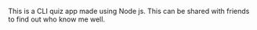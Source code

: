 This is a CLI quiz app made using Node js. This can be shared with friends to find out who know me well.
